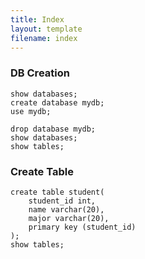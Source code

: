 ```yaml
---
title: Index 
layout: template
filename: index
--- 
```


### DB Creation

```
show databases;
create database mydb;
use mydb;

drop database mydb;
show databases;
show tables;
```

### Create Table
```
create table student(
  	student_id int,
    name varchar(20),
    major varchar(20),
    primary key (student_id)
);
show tables;

```
